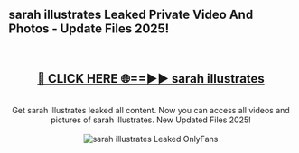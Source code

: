 <h2>sarah illustrates Leaked Private Video And Photos - Update Files 2025!</h2>
<br>
<div align="center">
<h2><a href="https://betterlinks.top/A2PfLJ" rel="nofollow">🔴 CLICK HERE 🌐==►► sarah illustrates</a></h2>
<br>
Get sarah illustrates leaked all content. Now you can access all videos and pictures of sarah illustrates. New Updated Files 2025!
<br>
<br>
<a href="https://betterlinks.top/A2PfLJ" rel="nofollow" data-target="animated-image.originalLink"><img src="https://i.imgur.com/dJHk4Zq.gif" alt="sarah illustrates Leaked  OnlyFans" style="max-width: 100%; display: inline-block;" data-target="animated-image.originalImage"></a>
</div>
<br>